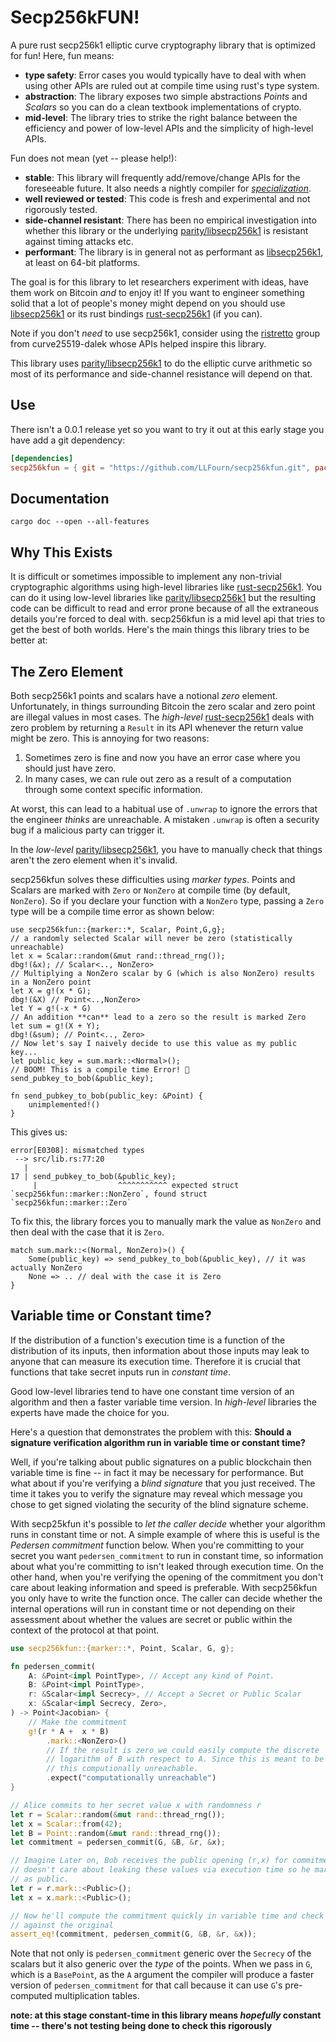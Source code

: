 # Secp256kFUN!
A pure rust secp256k1 elliptic curve cryptography library that is optimized for fun! Here, fun means:

- **type safety**: Error cases you would typically have to deal with when using other APIs are ruled out at compile time using rust's type system.
- **abstraction**: The library exposes two simple abstractions _Points_ and _Scalars_ so you can do a clean textbook implementations of crypto.
- **mid-level**: The library tries to strike the right balance between the efficiency and power of low-level APIs and the simplicity of high-level APIs.

Fun does not mean (yet -- please help!):

- **stable**: This library will frequently add/remove/change APIs for the foreseeable future. It also needs a nightly compiler for [_specialization_][5].
- **well reviewed or tested**: This code is fresh and experimental and not rigorously tested.
- **side-channel resistant**: There has been no empirical investigation into whether this library or the underlying [parity/libsecp256k1][4] is resistant against timing attacks etc.
- **performant**: The library is in general not as performant as [libsecp256k1][1], at least on 64-bit platforms.

The goal is for this library to let researchers experiment with ideas, have them work on Bitcoin *and* to enjoy it!
If you want to engineer something solid that a lot of people's money might depend on you should use [libsecp256k1][1] or its rust bindings [rust-secp256k1][2] (if you can).

Note if you don't *need* to use secp256k1, consider using the [ristretto][3] group from curve25519-dalek whose APIs helped inspire this library.

This library uses [parity/libsecp256k1][4] to do the elliptic curve arithmetic so most of its performance and side-channel resistance will depend on that.

## Use

There isn't a 0.0.1 release yet so you want to try it out at this early stage you have add a git dependency:

```toml
[dependencies]
secp256kfun = { git = "https://github.com/LLFourn/secp256kfun.git", package = "secp256kfun" }
```

## Documentation

```shell
cargo doc --open --all-features
```

## Why This Exists

It is difficult or sometimes impossible to implement any non-trivial cryptographic algorithms using high-level libraries like [rust-secp256k1][2].
You can do it using low-level libraries like [parity/libsecp256k1][4] but the resulting code can be difficult to read and error prone because of all the extraneous details you're forced to deal with.
secp256kfun is a mid level api that tries to get the best of both worlds.
Here's the main things this library tries to be better at:

## The Zero Element

Both secp256k1 points and scalars have a notional _zero_ element.
Unfortunately, in things surrounding Bitcoin the zero scalar and zero point are illegal values in most cases.
The _high-level_ [rust-secp256k1][2] deals with zero problem by returning a `Result` in its API whenever the return value might be zero.
This is annoying for two reasons:

1. Sometimes zero is fine and now you have an error case where you should just have zero.
2. In many cases, we can rule out zero as a result of a computation through some context specific information.

At worst, this can lead to a habitual use of `.unwrap` to ignore the errors that the engineer *thinks* are unreachable.
A mistaken `.unwrap` is often a security bug if a malicious party can trigger it.

In the _low-level_ [parity/libsecp256k1][4], you have to manually check that things aren't the zero element when it's invalid.

secp256kfun solves these difficulties using _marker types_.
Points and Scalars are marked with `Zero` or `NonZero` at compile time (by default, `NonZero`).
So if you declare your function with a `NonZero` type, passing a `Zero` type will be a compile time error as shown below:

```rust,compile_fail
use secp256kfun::{marker::*, Scalar, Point,G,g};
// a randomly selected Scalar will never be zero (statistically unreachable)
let x = Scalar::random(&mut rand::thread_rng());
dbg!(&x); // Scalar<.., NonZero>
// Multiplying a NonZero scalar by G (which is also NonZero) results in a NonZero point
let X = g!(x * G);
dbg!(&X) // Point<..,NonZero>
let Y = g!(-x * G)
// An addition **can** lead to a zero so the result is marked Zero
let sum = g!(X + Y);
dbg!(&sum); // Point<.., Zero>
// Now let's say I naively decide to use this value as my public key...
let public_key = sum.mark::<Normal>();
// BOOM! This is a compile time Error! 🎉
send_pubkey_to_bob(&public_key);

fn send_pubkey_to_bob(public_key: &Point) {
    unimplemented!()
}
```

This gives us:

```shell
error[E0308]: mismatched types
 --> src/lib.rs:77:20
   |
17 | send_pubkey_to_bob(&public_key);
     |                  ^^^^^^^^^^^ expected struct `secp256kfun::marker::NonZero`, found struct `secp256kfun::marker::Zero`
```

To fix this, the library forces you to manually mark the value as `NonZero` and then deal with the case that it is `Zero`.

```rust,compile_fail
match sum.mark::<(Normal, NonZero)>() {
    Some(public_key) => send_pubkey_to_bob(&public_key), // it was actually NonZero
    None => .. // deal with the case it is Zero
}
```

## Variable time or Constant time?

If the distribution of a function's execution time is a function of the distribution of its inputs, then information about those inputs may leak to anyone that can measure its execution time.
Therefore it is crucial that functions that take secret inputs run in _constant time_.

Good low-level libraries tend to have one constant time version of an algorithm and then a faster variable time version. In _high-level_ libraries the experts have made the choice for you.

Here's a question that demonstrates the problem with this: **Should a signature verification algorithm run in variable time or constant time?**

Well, if you're talking about public signatures on a public blockchain then variable time is fine -- in fact it may be necessary for performance.
But what about if you're verifying a _blind signature_ that you just received.
The time it takes you to verify the signature may reveal which message you chose to get signed violating the security of the blind signature scheme.

With secp25kfun it's possible to _let the caller decide_ whether your algorithm runs in constant time or not.
A simple example of where this is useful is the _Pedersen commitment_ function below.
When you're committing to your secret you want `pedersen_commitment` to run in constant time, so information about what you're committing to isn't leaked through execution time.
On the other hand, when you're verifying the opening of the commitment you don't care about leaking information and speed is preferable.
With secp256kfun you only have to write the function once.
The caller can decide whether the internal operations will run in constant time or not depending on their assessment about whether the values are secret or public within the context of the protocol at that point.

```rust
use secp256kfun::{marker::*, Point, Scalar, G, g};

fn pedersen_commit(
    A: &Point<impl PointType>, // Accept any kind of Point.
    B: &Point<impl PointType>,
    r: &Scalar<impl Secrecy>, // Accept a Secret or Public Scalar
    x: &Scalar<impl Secrecy, Zero>,
) -> Point<Jacobian> {
    // Make the commitment
    g!(r * A +  x * B)
        .mark::<NonZero>()
        // If the result is zero we could easily compute the discrete
        // logarithm of B with respect to A. Since this is meant to be unknown
        // this computionally unreachable.
        .expect("computationally unreachable")
}

// Alice commits to her secret value x with randomness r
let r = Scalar::random(&mut rand::thread_rng());
let x = Scalar::from(42);
let B = Point::random(&mut rand::thread_rng());
let commitment = pedersen_commit(G, &B, &r, &x);

// Imagine Later on, Bob receives the public opening (r,x) for commitment He
// doesn't care about leaking these values via execution time so he marks them
// as public.
let r = r.mark::<Public>();
let x = x.mark::<Public>();

// Now he'll compute the commitment quickly in variable time and check it
// against the original
assert_eq!(commitment, pedersen_commit(G, &B, &r, &x));
```

Note that not only is `pedersen_commitment` generic over the `Secrecy` of the scalars but it also generic over the _type_ of the points.
When we pass in `G`, which is a `BasePoint`, as the `A` argument the compiler will produce a faster version of `pedersen_commitment` for that call because it can use `G`'s pre-computed multiplication tables.

**note: at this stage constant-time in this library means *hopefully* constant time -- there's not testing being done to check this rigorously**

[1]: https://github.com/bitcoin-core/secp256k1
[2]: https://github.com/rust-bitcoin/
[3]: https://github.com/dalek-cryptography/curve25519-dalek
[4]: https://github.com/paritytech/libsecp256k1
[5]: https://github.com/rust-lang/rust/issues/31844
